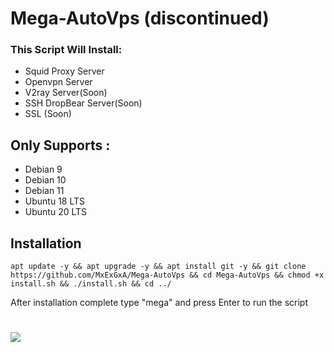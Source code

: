 # Mega-AutoVps (discontinued)
### This Script Will Install:
* Squid Proxy Server
* Openvpn Server 
* V2ray Server(Soon)
* SSH DropBear Server(Soon)
* SSL (Soon)

## Only Supports :
* Debian 9
* Debian 10 
* Debian 11
* Ubuntu 18 LTS
* Ubuntu 20 LTS

## Installation
```
apt update -y && apt upgrade -y && apt install git -y && git clone https://github.com/MxExGxA/Mega-AutoVps && cd Mega-AutoVps && chmod +x install.sh && ./install.sh && cd ../
```
After installation complete type "mega" and press Enter to run the script
# 

<p>
<img src="https://i.postimg.cc/NMDcs6fQ/Mega.png"/>
</p>


